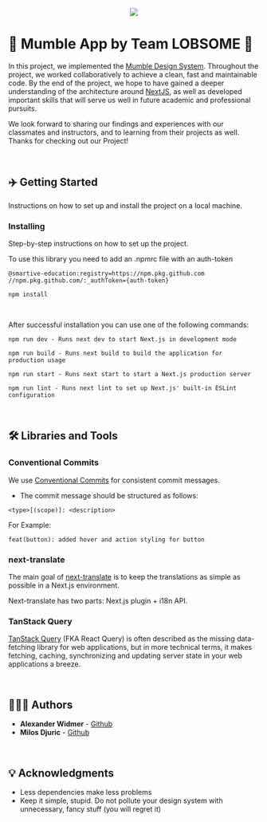 
<p align="center">
  <img src="https://i.imgur.com/Hjz6EvH.png"/>
</p>

# 🐼 Mumble App by Team LOBSOME 🐼



In this project, we implemented the [Mumble Design System](https://smartive-education.github.io/design-system-component-library-lobsome/?path=/story/welcome-hello--page/). 
Throughout the project, we worked collaboratively to achieve a clean, fast and maintainable code. 
By the end of the project, we hope to have gained a deeper understanding of the architecture around [NextJS](https://nextjs.org/), 
as well as developed important skills that will serve us well in future academic and professional pursuits.

We look forward to sharing our findings and experiences with our classmates and instructors, 
and to learning from their projects as well. Thanks for checking out our Project!


<br>

## ✈️ Getting Started

Instructions on how to set up and install the project on a local machine.
<br>



### Installing

Step-by-step instructions on how to set up the project.

To use this library you need to add an .npmrc file with an auth-token

```
@smartive-education:registry=https://npm.pkg.github.com
//npm.pkg.github.com/:_authToken={auth-token}
```

```
npm install
```
<br>

After successful installation you can use one of the following commands:

```
npm run dev - Runs next dev to start Next.js in development mode
```
```
npm run build - Runs next build to build the application for production usage
```
```
npm run start - Runs next start to start a Next.js production server
```
```
npm run lint - Runs next lint to set up Next.js' built-in ESLint configuration
```

<br>



## 🛠️ Libraries and Tools

### Conventional Commits

We use [Conventional Commits](https://www.conventionalcommits.org/en/v1.0.0/) for consistent commit messages.
- The commit message should be structured as follows:

```
<type>[(scope)]: <description>
```

For Example:
```
feat(button): added hover and action styling for button
```

### next-translate
The main goal of [next-translate](https://github.com/aralroca/next-translate) is to keep the translations as simple as possible in a Next.js environment.

Next-translate has two parts: Next.js plugin + i18n API.



### TanStack Query

[TanStack Query](https://tanstack.com/query/v4/docs/react/overview) (FKA React Query) is often described as the missing data-fetching library for web applications, 
but in more technical terms, it makes fetching, caching, synchronizing and updating server state in 
your web applications a breeze.


<br>

## 👨🏻‍💻  Authors

* **Alexander Widmer** - [Github](https://github.com/ejthan)
* **Milos Djuric** - [Github](https://github.com/djurango)


<br>


## 💡 Acknowledgments

* Less dependencies make less problems
* Keep it simple, stupid. Do not pollute your design system with unnecessary, fancy stuff (you will regret it) 

